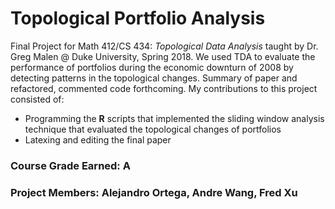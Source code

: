# Topological Portfolio Analysis
Final Project for Math 412/CS 434: _Topological Data Analysis_ taught by Dr. Greg Malen @ Duke University, Spring 2018. We used TDA to evaluate the performance of portfolios during the economic downturn of 2008 by detecting patterns in the topological changes. Summary of paper and refactored, commented code forthcoming. My contributions to this project consisted of:

* Programming the __R__ scripts that implemented the sliding window analysis technique that evaluated the topological changes of portfolios
* Latexing and editing the final paper

### Course Grade Earned: A

### Project Members: Alejandro Ortega, Andre Wang, Fred Xu

